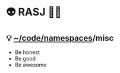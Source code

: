 # 👽 RASJ 👨‍💻  

## 💡 [~/code/namespaces](https://github.com/orgs/rasj-machine/repositories)/misc

- Be honest
- Be good
- Be awesome

